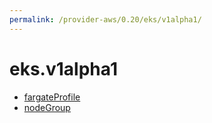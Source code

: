 ```yaml
---
permalink: /provider-aws/0.20/eks/v1alpha1/
---
```


# eks.v1alpha1



* [fargateProfile](fargateProfile.md)
* [nodeGroup](nodeGroup.md)